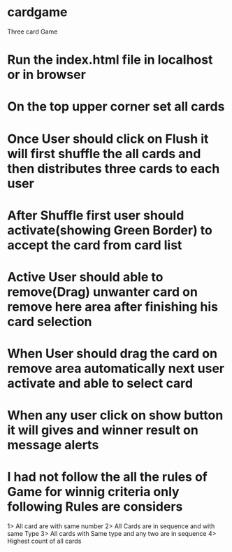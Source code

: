# cardgame
Three card Game

# Run the index.html file in localhost or in browser
# On the top upper corner set all cards
# Once User should click on Flush it will first shuffle the all cards and then distributes three cards to each user
# After Shuffle first user should activate(showing Green Border) to accept the card from card list
# Active User should able to remove(Drag) unwanter card on remove here area after finishing his card selection
# When User should drag the card on remove area automatically next user activate and able to select card
# When any user click on show button it will gives and winner result on message alerts
# I had not follow the all the rules of Game for winnig criteria only following Rules are considers
  1> All card are with same number
  2> All Cards are in sequence and with same Type
  3> All cards with Same type and any two are in sequence
  4> Highest count of all cards
  

